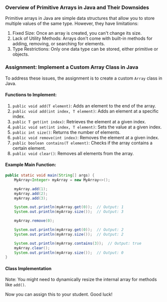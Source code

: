 ### Overview of Primitive Arrays in Java and Their Downsides

Primitive arrays in Java are simple data structures that allow you to store multiple values of the same type. However, they have limitations:

1. Fixed Size: Once an array is created, you can't change its size.
2. Lack of Utility Methods: Arrays don't come with built-in methods for adding, removing, or searching for elements.
3. Type Restrictions: Only one data type can be stored, either primitive or objects.

### Assignment: Implement a Custom Array Class in Java

To address these issues, the assignment is to create a custom `Array` class in Java.

#### Functions to Implement:

1. `public void add(T element)`: Adds an element to the end of the array.
2. `public void add(int index, T element)`: Adds an element at a specific index.
3. `public T get(int index)`: Retrieves the element at a given index.
4. `public void set(int index, T element)`: Sets the value at a given index.
5. `public int size()`: Returns the number of elements.
6. `public void remove(int index)`: Removes the element at a given index.
7. `public boolean contains(T element)`: Checks if the array contains a certain element.
8. `public void clear()`: Removes all elements from the array.

#### Example Main Function:

```java
public static void main(String[] args) {
    MyArray<Integer> myArray = new MyArray<>();

    myArray.add(1);
    myArray.add(2);
    myArray.add(3);

    System.out.println(myArray.get(0));  // Output: 1
    System.out.println(myArray.size());  // Output: 3

    myArray.remove(0);

    System.out.println(myArray.get(0));  // Output: 2
    System.out.println(myArray.size());  // Output: 2

    System.out.println(myArray.contains(3));  // Output: true
    myArray.clear();
    System.out.println(myArray.size());  // Output: 0
}
```


#### Class Implementation

Note: You might need to dynamically resize the internal array for methods like `add()`.

Now you can assign this to your student. Good luck!
